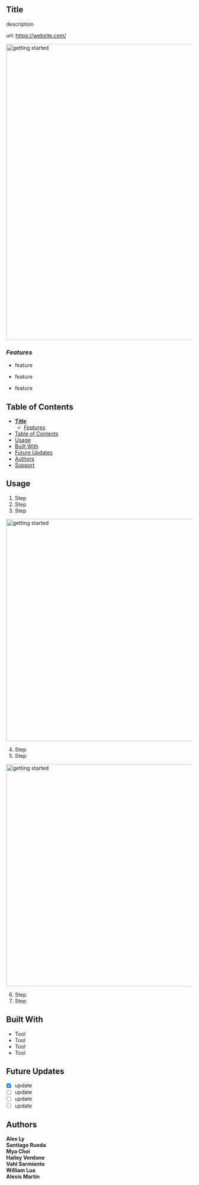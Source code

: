 ## **Title**

description

url: https://website.com/

<img src="" alt="getting started" width="800"/>

### _Features_

- feature

- feature

- feature

## Table of Contents

- [**Title**](#title)
  - [_Features_](#features)
- [Table of Contents](#table-of-contents)
- [Usage](#usage)
- [Built With](#built-with)
- [Future Updates](#future-updates)
- [Authors](#authors)
- [Support](#support)

## Usage

1. Step
2. Step
3. Step

  <img src="" alt="getting started" width="600"/>

4. Step
5. Step

  <img src="" alt="getting started" width="600"/>

6. Step
7. Step

## Built With

- Tool
- Tool
- Tool
- Tool

## Future Updates

- [x] update
- [ ] update
- [ ] update
- [ ] update

## Authors

**Alex Ly**\
**Santiago Rueda**\
**Mya Choi**\
**Hailey Verdone**\
**Vahl Sarmiento**\
**William Lua**\
**Alexis Martin**
